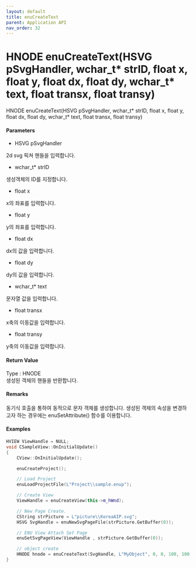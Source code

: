 ```yaml
---
layout: default
title: enuCreateText
parent: Application API
nav_order: 32
---
```

# HNODE enuCreateText\(HSVG pSvgHandler, wchar\_t\* strID, float x, float y, float dx, float dy, wchar\_t\* text, float transx, float transy\)

HNODE enuCreateText\(HSVG pSvgHandler, wchar\_t\* strID, float x, float y, float dx, float dy, wchar\_t\* text, float transx, float transy\)

#### Parameters

* HSVG pSvgHandler

2d svg 픽쳐 핸들을 입력합니다.

* wchar\_t\* strID

생성객체의 ID를 지정합니다.

* float x

x의 좌표를 입력합니다.

* float y

y의 좌표를 입력합니다.

* float dx

dx의 값을 입력합니다.

* float dy

dy의 값을 입력합니다.

* wchar\_t\* text

문자열 값을 입력합니다.

* float transx

x축의 이동값을 입력합니다.

* float transy

y축의 이동값을 입력합니다.

#### Return Value

Type : HNODE  
생성된 객체의 핸들을 반환합니다.

#### Remarks

동기식 호출을 통하여 동적으로 문자 객체를 생성합니다. 생성된 객체의 속성을 변경하고자 하는 경우에는 enuSetAttribute\(\) 함수를 이용합니다.

#### Examples

```cpp
HVIEW ViewHandle = NULL; 
void CSampleView::OnInitialUpdate() 
{ 
    CView::OnInitialUpdate(); 

    enuCreateProject(); 

    // Load Project
    enuLoadProjectFile(L"Project\\sample.enup"); 

    // Create View
    ViewHandle = enuCreateView(this->m_hWnd); 

    // New Page Create. 
    CString strPicture = L"picture\\KoreaAIP.svg"; 
    HSVG SvgHandle = enuNewSvgPageFile(strPicture.GetBuffer(0)); 

    // ENU View Attach Set Page 
    enuSetSvgPageView(ViewHandle , strPicture.GetBuffer(0)); 

    // object create
    HNODE hnode = enuCreateText(SvgHandle, L"MyObject", 0, 0, 100, 100, L"Input the Text", 0, 0);
}
```



